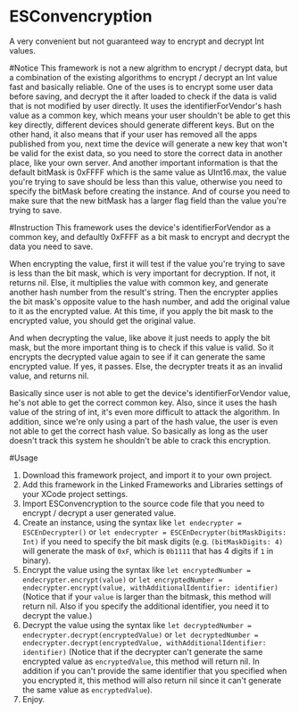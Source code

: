 # ESConvencryption
A very convenient but not guaranteed way to encrypt and decrypt Int values.


#Notice
This framework is not a new algrithm to encrypt / decrypt data, but a combination of the existing algorithms to encrypt / decrypt an Int value fast and basically reliable. One of the uses is to encrypt some user data before saving, and decrypt the it after loaded to check if the data is valid that is not modified by user directly. It uses the identifierForVendor's hash value as a common key, which means your user shouldn't be able to get this key directly, different devices should generate different keys. But on the other hand, it also means that if your user has removed all the apps published from you, next time the device will generate a new key that won't be valid for the exist data, so you need to store the correct data in another place, like your own server. And another important information is that the default bitMask is 0xFFFF which is the same value as UInt16.max, the value you're trying to save should be less than this value, otherwise you need to specify the bitMask before creating the instance. And of course you need to make sure that the new bitMask has a larger flag field than the value you're trying to save.

#Instruction
This framework uses the device's identifierForVendor as a common key, and defaultly 0xFFFF as a bit mask to encrypt and decrypt the data you need to save.

When encrypting the value, first it will test if the value you're trying to save is less than the bit mask, which is very important for decryption. If not, it returns nil. Else, it multiplies the value with common key, and generate another hash number from the result's string. Then the encrypter applies the bit mask's opposite value to the hash number, and add the original value to it as the encrypted value. At this time, if you apply the bit mask to the encrypted value, you should get the original value.

And when decrypting the value, like above it just needs to apply the bit mask, but the more important thing is to check if this value is valid. So it encrypts the decrypted value again to see if it can generate the same encrypted value. If yes, it passes. Else, the decrypter treats it as an invalid value, and returns nil.

Basically since user is not able to get the device's identifierForVendor value, he's not able to get the correct common key. Also, since it uses the hash value of the string of int, it's even more difficult to attack the algorithm. In addition, since we're only using a part of the hash value, the user is even not able to get the correct hash value. So basically as long as the user doesn't track this system he shouldn't be able to crack this encryption.

#Usage
1. Download this framework project, and import it to your own project.
2. Add this framework in the Linked Frameworks and Libraries settings of your XCode project settings.
3. Import ESConvencryption to the source code file that you need to encrypt / decrypt a user generated value.
4. Create an instance, using the syntax like `let endecrypter = ESCEnDecrypter()` or `let endecrypter = ESCEnDecrypter(bitMaskDigits: Int)` if you need to specify the bit mask digits (e.g. `(bitMaskDigits: 4)` will generate the mask of `0xF`, which is `0b1111` that has 4 digits if `1` in binary).
5. Encrypt the value using the syntax like `let encryptedNumber = endecrypter.encrypt(value)` or `let encryptedNumber = endecrypter.encrypt(value, withAdditionalIdentifier: identifier)` (Notice that if your `value` is larger than the bitmask, this method will return nil. Also if you specify the additional identifier, you need it to decrypt the value.)
6. Decrypt the value using the syntax like `let decryptedNumber = endecrypter.decrypt(encryptedValue)` or `let decryptedNumber = endecrypter.decrypt(encryptedValue, withAdditionalIdentifier: identifier)` (Notice that if the decrypter can't generate the same encrypted value as `encryptedValue`, this method will return nil. In addition if you can't provide the same identifier that you specified when you encrypted it, this method will also return nil since it can't generate the same value as `encryptedValue`).
7. Enjoy.
